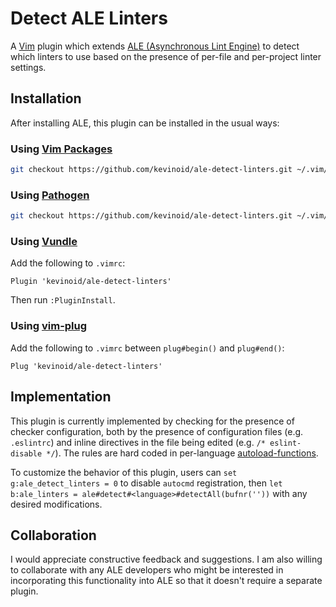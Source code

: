 Detect ALE Linters
==================

A [Vim](https://www.vim.org/) plugin which extends [ALE (Asynchronous Lint
Engine)](https://github.com/w0rp/ale) to detect which linters to use based on
the presence of per-file and per-project linter settings.


## Installation

After installing ALE, this plugin can be installed in the usual ways:

### Using [Vim Packages](https://vimhelp.org/repeat.txt.html#packages)

```sh
git checkout https://github.com/kevinoid/ale-detect-linters.git ~/.vim/pack/git-plugins/start/ale-detect-linters
```

### Using [Pathogen](https://github.com/tpope/vim-pathogen)

```sh
git checkout https://github.com/kevinoid/ale-detect-linters.git ~/.vim/bundles/ale-detect-linters
```

### Using [Vundle](https://github.com/VundleVim/Vundle.vim)

Add the following to `.vimrc`:
```vim
Plugin 'kevinoid/ale-detect-linters'
```
Then run `:PluginInstall`.

### Using [vim-plug](https://github.com/junegunn/vim-plug)

Add the following to `.vimrc` between `plug#begin()` and `plug#end()`:
```vim
Plug 'kevinoid/ale-detect-linters'
```


## Implementation

This plugin is currently implemented by checking for the presence of checker
configuration, both by the presence of configuration files (e.g. `.eslintrc`)
and inline directives in the file being edited (e.g. `/* eslint-disable */`).
The rules are hard coded in per-language
[autoload-functions](https://vimhelp.org/eval.txt.html#autoload-functions).

To customize the behavior of this plugin, users can `set
g:ale_detect_linters = 0` to disable `autocmd` registration, then `let
b:ale_linters = ale#detect#<language>#detectAll(bufnr(''))` with any
desired modifications.


## Collaboration

I would appreciate constructive feedback and suggestions.  I am also willing to
collaborate with any ALE developers who might be interested in
incorporating this functionality into ALE so that it doesn't require a
separate plugin.
